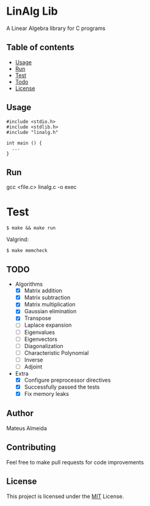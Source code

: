 # LinAlg Lib

A Linear Algebra library for C programs

## Table of contents

- [Usage](#usage)
- [Run](#run)
- [Test](#test)
- [Todo](#todo)
- [License](#license)


## Usage

```
#include <stdio.h>
#include <stdlib.h>
#include "linalg.h"

int main () {
  ...
}
```

## Run

gcc <file.c> linalg.c -o exec

# Test

```$ make && make run```

Valgrind:

```$ make memcheck```

## TODO

- Algorithms
	- [x] Matrix addition
	- [x] Matrix subtraction
	- [x] Matrix multiplication
	- [x] Gaussian elimination
	- [x] Transpose
	- [ ] Laplace expansion
	- [ ] Eigenvalues
	- [ ] Eigenvectors
	- [ ] Diagonalization
	- [ ] Characteristic Polynomial
	- [ ] Inverse
	- [ ] Adjoint

- Extra
  - [x] Configure preprocessor directives
  - [x] Successfully passed the tests
  - [x] Fix memory leaks

## Author

Mateus Almeida

## Contributing

Feel free to make pull requests for code improvements

## License

This project is licensed under the [MIT](https://github.com/imsouza/linalg-lib/blob/main/LICENSE) License.